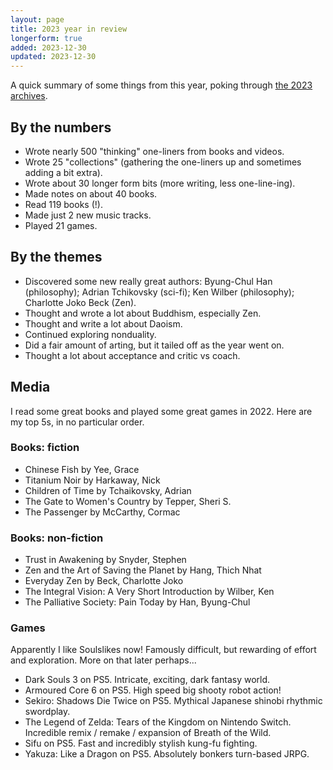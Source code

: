 ```yaml
---
layout: page
title: 2023 year in review
longerform: true
added: 2023-12-30
updated: 2023-12-30
---
```


A quick summary of some things from this year, poking through [the 2023 archives](/2023/).

## By the numbers

- Wrote nearly 500 "thinking" one-liners from books and videos.
- Wrote 25 "collections" (gathering the one-liners up and sometimes adding a bit extra).
- Wrote about 30 longer form bits (more writing, less one-line-ing).
- Made notes on about 40 books.
- Read 119 books (!).
- Made just 2 new music tracks.
- Played 21 games.

## By the themes

- Discovered some new really great authors: Byung-Chul Han (philosophy); Adrian Tchikovsky (sci-fi); Ken Wilber (philosophy); Charlotte Joko Beck (Zen).
- Thought and wrote a lot about Buddhism, especially Zen.
- Thought and write a lot about Daoism.
- Continued exploring nonduality.
- Did a fair amount of arting, but it tailed off as the year went on.
- Thought a lot about acceptance and critic vs coach.

## Media

I read some great books and played some great games in 2022. Here are my top 5s, in no particular order.

### Books: fiction

- Chinese Fish by Yee, Grace
- Titanium Noir by Harkaway, Nick
- Children of Time by Tchaikovsky, Adrian
- The Gate to Women's Country by Tepper, Sheri S.
- The Passenger by McCarthy, Cormac

### Books: non-fiction

- Trust in Awakening by Snyder, Stephen
- Zen and the Art of Saving the Planet by Hang, Thich Nhat
- Everyday Zen by Beck, Charlotte Joko
- The Integral Vision: A Very Short Introduction by Wilber, Ken
- The Palliative Society: Pain Today by Han, Byung-Chul

### Games

Apparently I like Soulslikes now! Famously difficult, but rewarding of effort and exploration. More on that later perhaps...

- Dark Souls 3 on PS5. Intricate, exciting, dark fantasy world.
- Armoured Core 6 on PS5. High speed big shooty robot action!
- Sekiro: Shadows Die Twice on PS5. Mythical Japanese shinobi rhythmic swordplay.
- The Legend of Zelda: Tears of the Kingdom on Nintendo Switch. Incredible remix / remake / expansion of Breath of the Wild.
- Sifu on PS5. Fast and incredibly stylish kung-fu fighting.
- Yakuza: Like a Dragon on PS5. Absolutely bonkers turn-based JRPG.